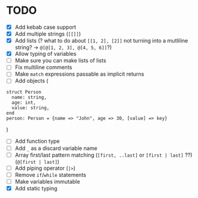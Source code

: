 # TODO
- [x] Add kebab case support
- [x] Add multiple strings (`[[]]`)
- [x] Add lists (? what to do about `[[1, 2], [2]]` not turning into a mutliline string? -> `@[@[1, 2, 3], @[4, 5, 6]]`?)
- [x] Allow typing of variables
- [ ] Make sure you can make lists of lists
- [ ] Fix multiline comments
- [ ] Make `match` expressions passable as implicit returns
- [ ] Add objects (
```epos
struct Person
  name: string,
  age: int,
  value: string,
end
person: Person = {name => "John", age => 30, [value] => key}
```
)
- [ ] Add function type
- [ ] Add `_` as a discard variable name
- [ ] Array first/last pattern matching (`[first, ..last]` or `[first | last]` ??) (`@[first | last]`)
- [ ] Add piping operator (`|>`)
- [ ] Remove `if`/`while` statements
- [ ] Make variables immutable
- [x] Add static typing

